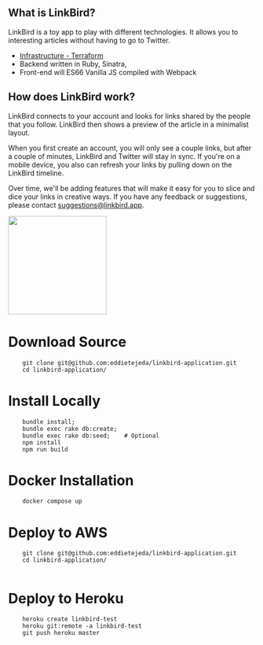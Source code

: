 ## What is LinkBird?

LinkBird is a toy app to play with different technologies. It allows you to interesting articles without having to go to Twitter.

- [Infrastructure - Terraform](https://github.com/eddietejeda/linkbird-infrastructure/)
- Backend written in Ruby, Sinatra,
- Front-end will ES66 Vanilla JS compiled with Webpack


## How does LinkBird work?

LinkBird connects to your account and looks for links shared by the people that you follow. LinkBird then shows a preview of the article in a minimalist layout.  

When you first create an account, you will only see a couple links, but after a couple of minutes, LinkBird and Twitter will stay in sync.  If you're on a mobile device, you also can refresh your links by pulling down on the LinkBird timeline.

Over time, we'll be adding features that will make it easy for you to slice and dice your links in creative ways.  If you have any feedback or suggestions, please contact suggestions@linkbird.app.

<img src="https://raw.githubusercontent.com/eddietejeda/linkbird-application/master/public/images/phone-view.png?token=AAFDSJASYLORNG42XWNLZLLAU4EO2" width=200px>



# Download Source

```
    git clone git@github.com:eddietejeda/linkbird-application.git
    cd linkbird-application/
```


# Install Locally

```
    bundle install;
    bundle exec rake db:create;
    bundle exec rake db:seed;    # Optional
    npm install
    npm run build
```


# Docker Installation

```
    docker compose up
```




# Deploy to AWS

```
    git clone git@github.com:eddietejeda/linkbird-application.git
    cd linkbird-application/


```


# Deploy to Heroku

```
    heroku create linkbird-test
    heroku git:remote -a linkbird-test
    git push heroku master
```
